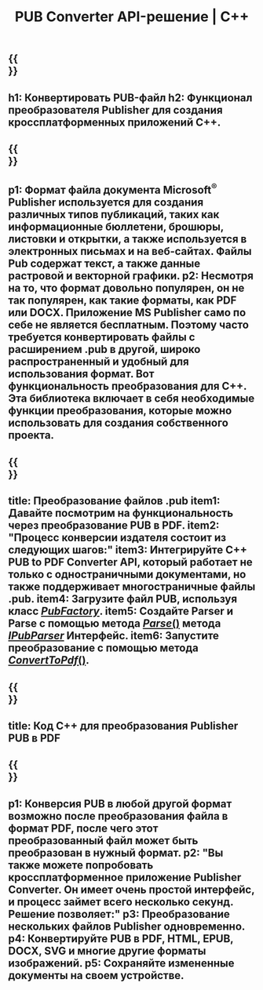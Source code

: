 ﻿---
translation: true
template: /_templates/conversion.md
title: PUB Converter API-решение | С++
url: /cpp/conversion/
description: Программное преобразование файлов Microsoft Publisher с помощью библиотеки C++. Простое решение API для создания собственного проекта конвертера PUB C++.
metakeywords: pub cpp конвертер, конвертировать pub файл cpp
family: pub
platformtag: cpp
feature: conversion
---

{{<section banner>}}
---
h1: Конвертировать PUB-файл
h2: Функционал преобразователя Publisher для создания кроссплатформенных приложений C++.
---

{{<section overview>}}
---
p1: Формат файла документа Microsoft<sup>®</sup> Publisher используется для создания различных типов публикаций, таких как информационные бюллетени, брошюры, листовки и открытки, а также используется в электронных письмах и на веб-сайтах. Файлы Pub содержат текст, а также данные растровой и векторной графики.
p2: Несмотря на то, что формат довольно популярен, он не так популярен, как такие форматы, как PDF или DOCX. Приложение MS Publisher само по себе не является бесплатным. Поэтому часто требуется конвертировать файлы с расширением .pub в другой, широко распространенный и удобный для использования формат. Вот функциональность преобразования для C++. Эта библиотека включает в себя необходимые функции преобразования, которые можно использовать для создания собственного проекта.
---

{{<section feature1>}}
---
title: Преобразование файлов .pub 
item1: Давайте посмотрим на функциональность через преобразование PUB в PDF.
item2: "Процесс конверсии издателя состоит из следующих шагов:"
item3: Интегрируйте C++ PUB to PDF Converter API, который работает не только с одностраничными документами, но также поддерживает многостраничные файлы .pub.
item4: Загрузите файл PUB, используя класс [*PubFactory*](https://apireference.aspose.com/pub/cpp/class/aspose.pub.pub_factory).
item5: Создайте Parser и Parse с помощью метода [*Parse*()](https://apireference.aspose.com/pub/cpp/class/aspose.pub.i_pub_parser#ae9fc7043f382a5b4a7b694f0fe477915) метода [*IPubParser*](https://apireference.aspose.com/pub/cpp/class/aspose.pub.i_pub_parser) Интерфейс.
item6: Запустите преобразование с помощью метода [*ConvertToPdf*()](https://apireference.aspose.com/pub/cpp/class/aspose.pub.i_pdf_converter).
---

{{<section codeexample>}}
---
title: Код C++ для преобразования Publisher PUB в PDF
---

{{<section summary>}}
---
p1: Конверсия PUB в любой другой формат возможно после преобразования файла в формат PDF, после чего этот преобразованный файл может быть преобразован в нужный формат.
p2: "Вы также можете попробовать кроссплатформенное приложение Publisher Converter. Он имеет очень простой интерфейс, и процесс займет всего несколько секунд. Решение позволяет:"
p3: Преобразование нескольких файлов Publisher одновременно.
p4: Конвертируйте PUB в PDF, HTML, EPUB, DOCX, SVG и многие другие форматы изображений.
p5: Сохраняйте измененные документы на своем устройстве.
---